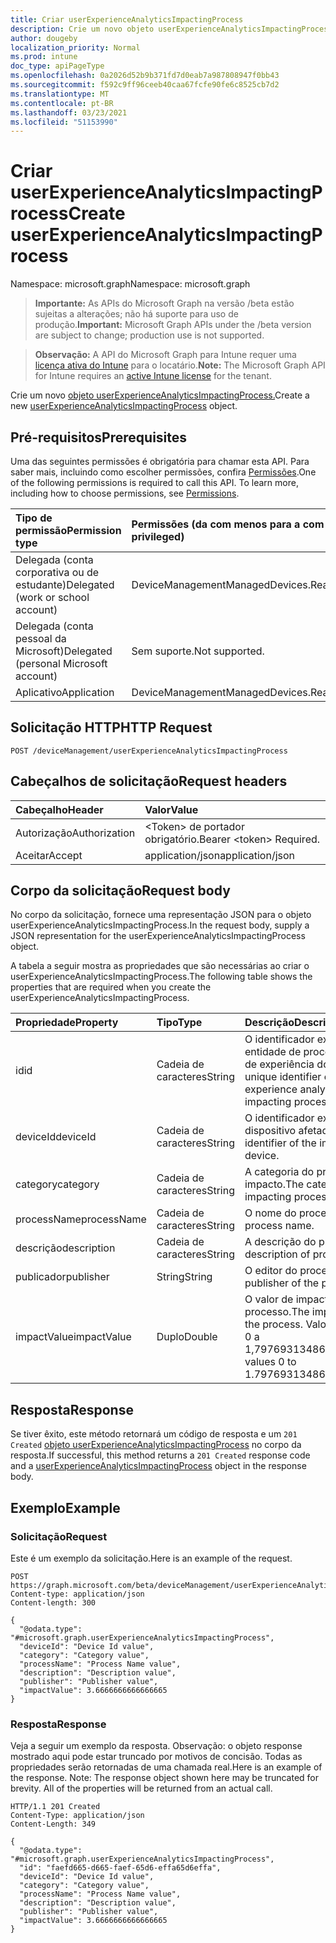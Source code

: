 ```yaml
---
title: Criar userExperienceAnalyticsImpactingProcess
description: Crie um novo objeto userExperienceAnalyticsImpactingProcess.
author: dougeby
localization_priority: Normal
ms.prod: intune
doc_type: apiPageType
ms.openlocfilehash: 0a2026d52b9b371fd7d0eab7a987808947f0bb43
ms.sourcegitcommit: f592c9ff96ceeb40caa67fcfe90fe6c8525cb7d2
ms.translationtype: MT
ms.contentlocale: pt-BR
ms.lasthandoff: 03/23/2021
ms.locfileid: "51153990"
---
```

# <a name="create-userexperienceanalyticsimpactingprocess"></a><span data-ttu-id="3715c-103">Criar userExperienceAnalyticsImpactingProcess</span><span class="sxs-lookup"><span data-stu-id="3715c-103">Create userExperienceAnalyticsImpactingProcess</span></span>

<span data-ttu-id="3715c-104">Namespace: microsoft.graph</span><span class="sxs-lookup"><span data-stu-id="3715c-104">Namespace: microsoft.graph</span></span>

> <span data-ttu-id="3715c-105">**Importante:** As APIs do Microsoft Graph na versão /beta estão sujeitas a alterações; não há suporte para uso de produção.</span><span class="sxs-lookup"><span data-stu-id="3715c-105">**Important:** Microsoft Graph APIs under the /beta version are subject to change; production use is not supported.</span></span>

> <span data-ttu-id="3715c-106">**Observação:** A API do Microsoft Graph para Intune requer uma [licença ativa do Intune](https://go.microsoft.com/fwlink/?linkid=839381) para o locatário.</span><span class="sxs-lookup"><span data-stu-id="3715c-106">**Note:** The Microsoft Graph API for Intune requires an [active Intune license](https://go.microsoft.com/fwlink/?linkid=839381) for the tenant.</span></span>

<span data-ttu-id="3715c-107">Crie um novo [objeto userExperienceAnalyticsImpactingProcess.](../resources/intune-devices-userexperienceanalyticsimpactingprocess.md)</span><span class="sxs-lookup"><span data-stu-id="3715c-107">Create a new [userExperienceAnalyticsImpactingProcess](../resources/intune-devices-userexperienceanalyticsimpactingprocess.md) object.</span></span>

## <a name="prerequisites"></a><span data-ttu-id="3715c-108">Pré-requisitos</span><span class="sxs-lookup"><span data-stu-id="3715c-108">Prerequisites</span></span>
<span data-ttu-id="3715c-p101">Uma das seguintes permissões é obrigatória para chamar esta API. Para saber mais, incluindo como escolher permissões, confira [Permissões](/graph/permissions-reference).</span><span class="sxs-lookup"><span data-stu-id="3715c-p101">One of the following permissions is required to call this API. To learn more, including how to choose permissions, see [Permissions](/graph/permissions-reference).</span></span>

|<span data-ttu-id="3715c-111">Tipo de permissão</span><span class="sxs-lookup"><span data-stu-id="3715c-111">Permission type</span></span>|<span data-ttu-id="3715c-112">Permissões (da com menos para a com mais privilégios)</span><span class="sxs-lookup"><span data-stu-id="3715c-112">Permissions (from least to most privileged)</span></span>|
|:---|:---|
|<span data-ttu-id="3715c-113">Delegada (conta corporativa ou de estudante)</span><span class="sxs-lookup"><span data-stu-id="3715c-113">Delegated (work or school account)</span></span>|<span data-ttu-id="3715c-114">DeviceManagementManagedDevices.ReadWrite.All</span><span class="sxs-lookup"><span data-stu-id="3715c-114">DeviceManagementManagedDevices.ReadWrite.All</span></span>|
|<span data-ttu-id="3715c-115">Delegada (conta pessoal da Microsoft)</span><span class="sxs-lookup"><span data-stu-id="3715c-115">Delegated (personal Microsoft account)</span></span>|<span data-ttu-id="3715c-116">Sem suporte.</span><span class="sxs-lookup"><span data-stu-id="3715c-116">Not supported.</span></span>|
|<span data-ttu-id="3715c-117">Aplicativo</span><span class="sxs-lookup"><span data-stu-id="3715c-117">Application</span></span>|<span data-ttu-id="3715c-118">DeviceManagementManagedDevices.ReadWrite.All</span><span class="sxs-lookup"><span data-stu-id="3715c-118">DeviceManagementManagedDevices.ReadWrite.All</span></span>|

## <a name="http-request"></a><span data-ttu-id="3715c-119">Solicitação HTTP</span><span class="sxs-lookup"><span data-stu-id="3715c-119">HTTP Request</span></span>
<!-- {
  "blockType": "ignored"
}
-->
``` http
POST /deviceManagement/userExperienceAnalyticsImpactingProcess
```

## <a name="request-headers"></a><span data-ttu-id="3715c-120">Cabeçalhos de solicitação</span><span class="sxs-lookup"><span data-stu-id="3715c-120">Request headers</span></span>
|<span data-ttu-id="3715c-121">Cabeçalho</span><span class="sxs-lookup"><span data-stu-id="3715c-121">Header</span></span>|<span data-ttu-id="3715c-122">Valor</span><span class="sxs-lookup"><span data-stu-id="3715c-122">Value</span></span>|
|:---|:---|
|<span data-ttu-id="3715c-123">Autorização</span><span class="sxs-lookup"><span data-stu-id="3715c-123">Authorization</span></span>|<span data-ttu-id="3715c-124">&lt;Token&gt; de portador obrigatório.</span><span class="sxs-lookup"><span data-stu-id="3715c-124">Bearer &lt;token&gt; Required.</span></span>|
|<span data-ttu-id="3715c-125">Aceitar</span><span class="sxs-lookup"><span data-stu-id="3715c-125">Accept</span></span>|<span data-ttu-id="3715c-126">application/json</span><span class="sxs-lookup"><span data-stu-id="3715c-126">application/json</span></span>|

## <a name="request-body"></a><span data-ttu-id="3715c-127">Corpo da solicitação</span><span class="sxs-lookup"><span data-stu-id="3715c-127">Request body</span></span>
<span data-ttu-id="3715c-128">No corpo da solicitação, fornece uma representação JSON para o objeto userExperienceAnalyticsImpactingProcess.</span><span class="sxs-lookup"><span data-stu-id="3715c-128">In the request body, supply a JSON representation for the userExperienceAnalyticsImpactingProcess object.</span></span>

<span data-ttu-id="3715c-129">A tabela a seguir mostra as propriedades que são necessárias ao criar o userExperienceAnalyticsImpactingProcess.</span><span class="sxs-lookup"><span data-stu-id="3715c-129">The following table shows the properties that are required when you create the userExperienceAnalyticsImpactingProcess.</span></span>

|<span data-ttu-id="3715c-130">Propriedade</span><span class="sxs-lookup"><span data-stu-id="3715c-130">Property</span></span>|<span data-ttu-id="3715c-131">Tipo</span><span class="sxs-lookup"><span data-stu-id="3715c-131">Type</span></span>|<span data-ttu-id="3715c-132">Descrição</span><span class="sxs-lookup"><span data-stu-id="3715c-132">Description</span></span>|
|:---|:---|:---|
|<span data-ttu-id="3715c-133">id</span><span class="sxs-lookup"><span data-stu-id="3715c-133">id</span></span>|<span data-ttu-id="3715c-134">Cadeia de caracteres</span><span class="sxs-lookup"><span data-stu-id="3715c-134">String</span></span>|<span data-ttu-id="3715c-135">O identificador exclusivo da entidade de processo de análise de experiência do usuário.</span><span class="sxs-lookup"><span data-stu-id="3715c-135">The unique identifier of the user experience analytics top impacting process entity.</span></span>|
|<span data-ttu-id="3715c-136">deviceId</span><span class="sxs-lookup"><span data-stu-id="3715c-136">deviceId</span></span>|<span data-ttu-id="3715c-137">Cadeia de caracteres</span><span class="sxs-lookup"><span data-stu-id="3715c-137">String</span></span>|<span data-ttu-id="3715c-138">O identificador exclusivo do dispositivo afetado.</span><span class="sxs-lookup"><span data-stu-id="3715c-138">The unique identifier of the impacted device.</span></span>|
|<span data-ttu-id="3715c-139">category</span><span class="sxs-lookup"><span data-stu-id="3715c-139">category</span></span>|<span data-ttu-id="3715c-140">Cadeia de caracteres</span><span class="sxs-lookup"><span data-stu-id="3715c-140">String</span></span>|<span data-ttu-id="3715c-141">A categoria do processo de impacto.</span><span class="sxs-lookup"><span data-stu-id="3715c-141">The category of impacting process.</span></span>|
|<span data-ttu-id="3715c-142">processName</span><span class="sxs-lookup"><span data-stu-id="3715c-142">processName</span></span>|<span data-ttu-id="3715c-143">Cadeia de caracteres</span><span class="sxs-lookup"><span data-stu-id="3715c-143">String</span></span>|<span data-ttu-id="3715c-144">O nome do processo.</span><span class="sxs-lookup"><span data-stu-id="3715c-144">The process name.</span></span>|
|<span data-ttu-id="3715c-145">descrição</span><span class="sxs-lookup"><span data-stu-id="3715c-145">description</span></span>|<span data-ttu-id="3715c-146">Cadeia de caracteres</span><span class="sxs-lookup"><span data-stu-id="3715c-146">String</span></span>|<span data-ttu-id="3715c-147">A descrição do processo.</span><span class="sxs-lookup"><span data-stu-id="3715c-147">The description of process.</span></span>|
|<span data-ttu-id="3715c-148">publicador</span><span class="sxs-lookup"><span data-stu-id="3715c-148">publisher</span></span>|<span data-ttu-id="3715c-149">String</span><span class="sxs-lookup"><span data-stu-id="3715c-149">String</span></span>|<span data-ttu-id="3715c-150">O editor do processo.</span><span class="sxs-lookup"><span data-stu-id="3715c-150">The publisher of the process.</span></span>|
|<span data-ttu-id="3715c-151">impactValue</span><span class="sxs-lookup"><span data-stu-id="3715c-151">impactValue</span></span>|<span data-ttu-id="3715c-152">Duplo</span><span class="sxs-lookup"><span data-stu-id="3715c-152">Double</span></span>|<span data-ttu-id="3715c-153">O valor de impacto do processo.</span><span class="sxs-lookup"><span data-stu-id="3715c-153">The impact value of the process.</span></span> <span data-ttu-id="3715c-154">Valores válidos de 0 a 1,79769313486232E+308</span><span class="sxs-lookup"><span data-stu-id="3715c-154">Valid values 0 to 1.79769313486232E+308</span></span>|



## <a name="response"></a><span data-ttu-id="3715c-155">Resposta</span><span class="sxs-lookup"><span data-stu-id="3715c-155">Response</span></span>
<span data-ttu-id="3715c-156">Se tiver êxito, este método retornará um código de resposta e um `201 Created` [objeto userExperienceAnalyticsImpactingProcess](../resources/intune-devices-userexperienceanalyticsimpactingprocess.md) no corpo da resposta.</span><span class="sxs-lookup"><span data-stu-id="3715c-156">If successful, this method returns a `201 Created` response code and a [userExperienceAnalyticsImpactingProcess](../resources/intune-devices-userexperienceanalyticsimpactingprocess.md) object in the response body.</span></span>

## <a name="example"></a><span data-ttu-id="3715c-157">Exemplo</span><span class="sxs-lookup"><span data-stu-id="3715c-157">Example</span></span>

### <a name="request"></a><span data-ttu-id="3715c-158">Solicitação</span><span class="sxs-lookup"><span data-stu-id="3715c-158">Request</span></span>
<span data-ttu-id="3715c-159">Este é um exemplo da solicitação.</span><span class="sxs-lookup"><span data-stu-id="3715c-159">Here is an example of the request.</span></span>
``` http
POST https://graph.microsoft.com/beta/deviceManagement/userExperienceAnalyticsImpactingProcess
Content-type: application/json
Content-length: 300

{
  "@odata.type": "#microsoft.graph.userExperienceAnalyticsImpactingProcess",
  "deviceId": "Device Id value",
  "category": "Category value",
  "processName": "Process Name value",
  "description": "Description value",
  "publisher": "Publisher value",
  "impactValue": 3.6666666666666665
}
```

### <a name="response"></a><span data-ttu-id="3715c-160">Resposta</span><span class="sxs-lookup"><span data-stu-id="3715c-160">Response</span></span>
<span data-ttu-id="3715c-p103">Veja a seguir um exemplo da resposta. Observação: o objeto response mostrado aqui pode estar truncado por motivos de concisão. Todas as propriedades serão retornadas de uma chamada real.</span><span class="sxs-lookup"><span data-stu-id="3715c-p103">Here is an example of the response. Note: The response object shown here may be truncated for brevity. All of the properties will be returned from an actual call.</span></span>
``` http
HTTP/1.1 201 Created
Content-Type: application/json
Content-Length: 349

{
  "@odata.type": "#microsoft.graph.userExperienceAnalyticsImpactingProcess",
  "id": "faefd665-d665-faef-65d6-effa65d6effa",
  "deviceId": "Device Id value",
  "category": "Category value",
  "processName": "Process Name value",
  "description": "Description value",
  "publisher": "Publisher value",
  "impactValue": 3.6666666666666665
}
```




